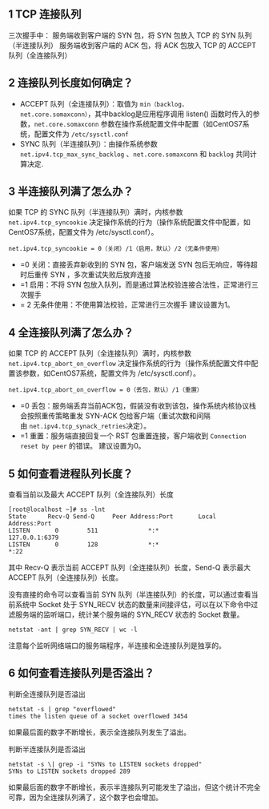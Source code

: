 

## 1 TCP 连接队列
三次握手中：
服务端收到客户端的 SYN 包，将 SYN 包放入 TCP 的 SYN 队列（半连接队列）
服务端收到客户端的 ACK 包，将 ACK 包放入 TCP 的 ACCEPT 队列（全连接队列）

## 2 连接队列长度如何确定？
- ACCEPT 队列（全连接队列）：取值为 `min（backlog，net.core.somaxconn）`，其中backlog是应用程序调用 listen() 函数时传入的参数，`net.core.somaxconn` 参数在操作系统配置文件中配置（如CentOS7系统，配置文件为 `/etc/sysctl.conf`
- SYNC 队列（半连接队列）：由操作系统参数 `net.ipv4.tcp_max_sync_backlog` 、`net.core.somaxconn` 和 `backlog` 共同计算决定.

## 3 半连接队列满了怎么办？
如果 TCP 的 SYNC 队列（半连接队列）满时，内核参数 `net.ipv4.tcp_syncookie` 决定操作系统的行为（操作系统配置文件中配置，如CentOS7系统，配置文件为 /etc/sysctl.conf）。
```shell
net.ipv4.tcp_syncookie = 0（关闭）/1（启用，默认）/2（无条件使用）
```
- =0 关闭：直接丢弃新收到的 SYN 包，客户端发送 SYN 包后无响应，等待超时后重传 SYN ，多次重试失败后放弃连接
- =1 启用：不将 SYN 包放入队列，而是通过算法校验连接合法性，正常进行三次握手
- = 2 无条件使用：不使用算法校验，正常进行三次握手
建议设置为1。

## 4 全连接队列满了怎么办？
如果 TCP 的 ACCEPT 队列（全连接队列）满时，内核参数 `net.ipv4.tcp_abort_on_overflow` 决定操作系统的行为（操作系统配置文件中配置该参数，如CentOS7系统，配置文件为 /etc/sysctl.conf）。
```shell
net.ipv4.tcp_abort_on_overflow = 0（丢包，默认）/1（重置）
```
- =0 丢包：服务端丢弃当前ACK包，假装没有收到该包，操作系统内核协议栈会按照重传策略重发 SYN-ACK 包给客户端（重试次数和间隔由 `net.ipv4.tcp_synack_retries`决定）。
- =1 重置：服务端直接回复一个 RST 包重置连接，客户端收到 `Connection reset by peer` 的错误。
建议设置为0。

## 5 如何查看进程队列长度？
查看当前以及最大 ACCEPT 队列（全连接队列）长度
```shell
[root@localhost ~]# ss -lnt
State      Recv-Q Send-Q     Peer Address:Port       Local Address:Port                                                
LISTEN       0        511              *:*                        127.0.0.1:6379                                                            
LISTEN       0        128              *:*                             *:22                         
```
其中 Recv-Q 表示当前 ACCEPT 队列（全连接队列）长度，Send-Q 表示最大 ACCEPT 队列（全连接队列）长度。

没有直接的命令可以查看当前 SYN 队列（半连接队列）的长度，可以通过查看当前系统中 Socket 处于 SYN_RECV 状态的数量来间接评估，可以在以下命令中过滤服务端的监听端口，统计某个服务端的 SYN_RECV 状态的 Socket 数量。
```shell
netstat -ant | grep SYN_RECV | wc -l
```

注意每个监听网络端口的服务端程序，半连接和全连接队列是独享的。

## 6 如何查看连接队列是否溢出？
判断全连接队列是否溢出
```shell
netstat -s | grep "overflowed"
times the listen queue of a socket overflowed 3454
```
如果最后面的数字不断增长，表示全连接队列发生了溢出。

判断半连接队列是否溢出
```shell
netstat -s \| grep -i "SYNs to LISTEN sockets dropped"
SYNs to LISTEN sockets dropped 289
```
如果最后面的数字不断增长，表示半连接队列可能发生了溢出，但这个统计不完全可靠，因为全连接队列满了，这个数字也会增加。
